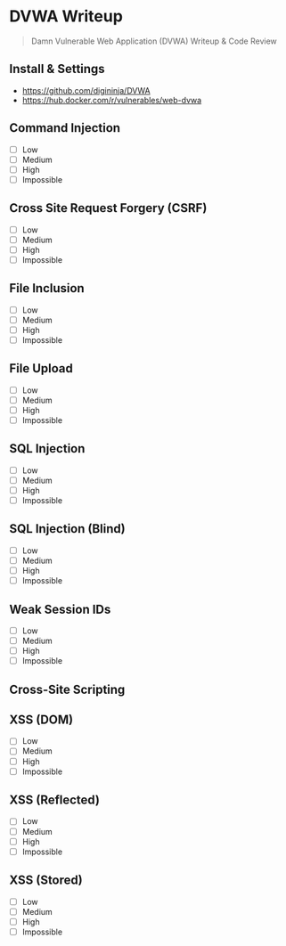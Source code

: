 # DVWA Writeup

> Damn Vulnerable Web Application (DVWA) Writeup & Code Review

## Install & Settings

- https://github.com/digininja/DVWA
- https://hub.docker.com/r/vulnerables/web-dvwa

## Command Injection

- [ ] Low
- [ ] Medium
- [ ] High
- [ ] Impossible

## Cross Site Request Forgery (CSRF)

- [ ] Low
- [ ] Medium
- [ ] High
- [ ] Impossible

## File Inclusion

- [ ] Low
- [ ] Medium
- [ ] High
- [ ] Impossible

## File Upload

- [ ] Low
- [ ] Medium
- [ ] High
- [ ] Impossible

## SQL Injection

- [ ] Low
- [ ] Medium
- [ ] High
- [ ] Impossible

## SQL Injection (Blind)

- [ ] Low
- [ ] Medium
- [ ] High
- [ ] Impossible

## Weak Session IDs

- [ ] Low
- [ ] Medium
- [ ] High
- [ ] Impossible

## Cross-Site Scripting

## XSS (DOM)

- [ ] Low
- [ ] Medium
- [ ] High
- [ ] Impossible

## XSS (Reflected)

- [ ] Low
- [ ] Medium
- [ ] High
- [ ] Impossible

## XSS (Stored)

- [ ] Low
- [ ] Medium
- [ ] High
- [ ] Impossible
